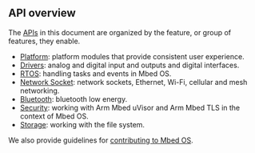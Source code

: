 ## API overview

The <a href="/docs/v5.7/introduction/glossary.html" target="_blank">APIs</a> in this document are organized by the feature, or group of features, they enable.

- <a href="/docs/v5.7/reference/platform.html" target="_blank">Platform</a>: platform modules that provide consistent user experience.
- <a href="/docs/v5.7/reference/drivers.html" target="_blank">Drivers</a>: analog and digital input and outputs and digital interfaces.
- <a href="/docs/v5.7/reference/rtos.html" target="_blank">RTOS</a>: handling tasks and events in Mbed OS.
- <a href="/docs/v5.7/reference/network-socket.html" target="_blank">Network Socket</a>: network sockets, Ethernet, Wi-Fi, cellular and mesh networking.
- <a href="/docs/v5.7/reference/bluetooth.html" target="_blank">Bluetooth</a>: bluetooth low energy.
- <a href="/docs/v5.7/reference/security.html" target="_blank">Security</a>: working with Arm Mbed uVisor and Arm Mbed TLS in the context of Mbed OS.
- <a href="/docs/v5.7/reference/storage.htmll" target="_blank">Storage</a>: working with the file system.

We also provide guidelines for <a href="/docs/v5.7/reference/contributing.html" target="_blank">contributing to Mbed OS</a>.
